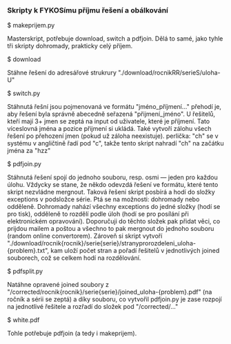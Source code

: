### Skripty k FYKOSímu příjmu řešení a obálkování


$ makeprijem.py

Masterskript, potřebuje download, switch a pdfjoin.
Dělá to samé, jako tyhle tři skripty dohromady, prakticky celý příjem.

$ download

Stáhne řešení do adresářové strukrury "./download/rocnikRR/serieS/uloha-U"

$ switch.py 

Stáhnutá řešní jsou pojmenovaná ve formátu "jméno_příjmení..."
přehodí je, aby řešení byla správně abecedně seřazená "přijmení_jméno". U řešitelů, kteří mají 3+ jmen se zeptá na input od uživatele, které je příjmení.
Tato víceslovná jména a pozice přijmení si ukládá. 
Také vytvoří zálohu všech řešení po přehození jmen (pokud už záloha neexistuje).
perlička: "ch" se v systému v angličtině řadí pod "c", takže tento skript nahradí "ch" na začátku jména za "hzz"

$ pdfjoin.py

Stáhnutá řešení spojí do jednoho souboru, resp. osmi — jeden pro každou úlohu. 
Vždycky se stane, že někdo odevzdá řešení ve formátu, které tento skript nezvládne mergnout. Taková řešení skript posbírá a hodí do složky exceptions v podsložce série. 
Ptá se na možnosti: dohromady nebo odděleně. Dohromady nahází všechny exceptions do jedné složky (hodí se pro tisk), odděleně to rozdělí podle úloh (hodí se pro posílání při elektronickém opravování).
Doporučuji do těchto složek pak přidat věci, co prijdou mailem a poštou a všechno to pak mergnout do jednoho souboru (random online convertorem).
Zároveň si skript vytvoří "./download/rocnik{rocnik}/serie{serie}/stranyprorozdeleni_uloha-{problem}.txt", kam uloží počet stran a pořadí řešitelů v jednotlivých joined souborech, což se celkem hodí na rozdělování.

$ pdfsplit.py

Natáhne opravené joined soubory z "/corrected/rocnik{rocnik}/serie{serie}/joined_uloha-{problem}.pdf" (na ročník a sérii se zeptá) a díky souboru, co vytvořil pdfjoin.py je zase rozpojí na jednotlivé řešitele a rozřadí do složek pod "/corrected/..."

$ white.pdf

Tohle potřebuje pdfjoin (a tedy i makeprijem).
